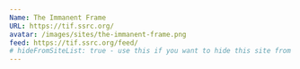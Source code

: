 ```yaml
---
Name: The Immanent Frame
URL: https://tif.ssrc.org/
avatar: /images/sites/the-immanent-frame.png
feed: https://tif.ssrc.org/feed/
# hideFromSiteList: true - use this if you want to hide this site from the list of sites on this page: https://eleventy-m10y.lkmt.us/sites/
---
```

